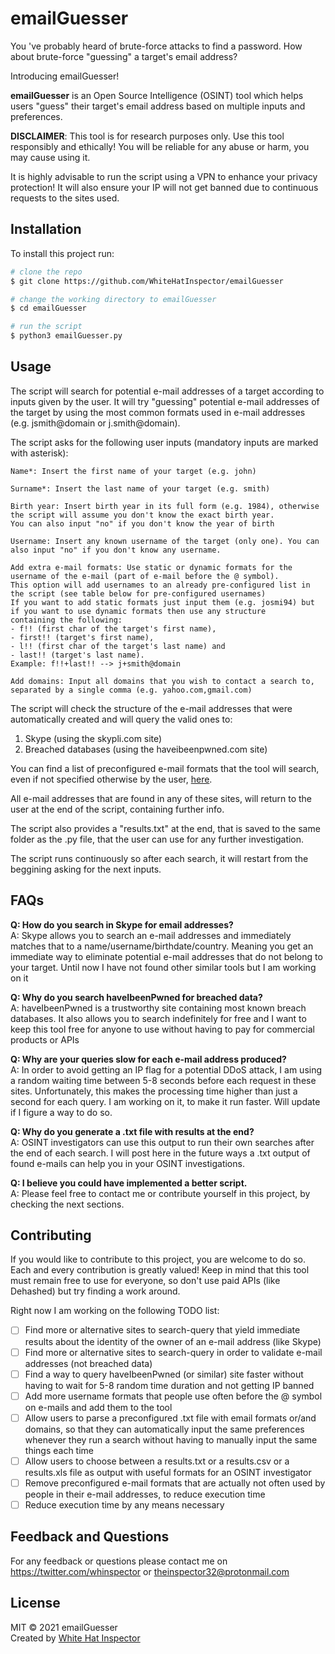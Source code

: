 # emailGuesser
You 've probably heard of brute-force attacks to find a password. How about brute-force "guessing" a target's email address?

Introducing emailGuesser!

**emailGuesser** is an Open Source Intelligence (OSINT) tool which helps users "guess" their target's email address based on multiple inputs and preferences.

**DISCLAIMER**: This tool is for research purposes only.
Use this tool responsibly and ethically! You will be reliable for any abuse or harm, you may cause using it.

It is highly advisable to run the script using a VPN to enhance your privacy protection! It will also ensure your IP will not get banned due to continuous requests to the sites used.

## Installation
To install this project run: 

```bash
# clone the repo
$ git clone https://github.com/WhiteHatInspector/emailGuesser

# change the working directory to emailGuesser
$ cd emailGuesser

# run the script
$ python3 emailGuesser.py
```

## Usage
The script will search for potential e-mail addresses of a target according to inputs given by the user. It will try "guessing" potential e-mail addresses of the target by using the most common formats used in e-mail addresses (e.g. jsmith@domain or j.smith@domain).

The script asks for the following user inputs (mandatory inputs are marked with asterisk):
```
Name*: Insert the first name of your target (e.g. john)

Surname*: Insert the last name of your target (e.g. smith)

Birth year: Insert birth year in its full form (e.g. 1984), otherwise the script will assume you don't know the exact birth year. 
You can also input "no" if you don't know the year of birth

Username: Insert any known username of the target (only one). You can also input "no" if you don't know any username.

Add extra e-mail formats: Use static or dynamic formats for the username of the e-mail (part of e-mail before the @ symbol).
This option will add usernames to an already pre-configured list in the script (see table below for pre-configured usernames)
If you want to add static formats just input them (e.g. josmi94) but if you want to use dynamic formats then use any structure 
containing the following: 
- f!! (first char of the target's first name), 
- first!! (target's first name), 
- l!! (first char of the target's last name) and 
- last!! (target's last name).
Example: f!!+last!! --> j+smith@domain

Add domains: Input all domains that you wish to contact a search to, separated by a single comma (e.g. yahoo.com,gmail.com)
```
The script will check the structure of the e-mail addresses that were automatically created and will query the valid ones to:
1. Skype (using the skypli.com site)
2. Breached databases (using the haveibeenpwned.com site)

You can find a list of preconfigured e-mail formats that the tool will search, even if not specified otherwise by the user, [here](https://github.com/WhiteHatInspector/emailGuesser/blob/main/Preconfigured%20e-mail%20formats.md).

All e-mail addresses that are found in any of these sites, will return to the user at the end of the script, containing further info.

The script also provides a "results.txt" at the end, that is saved to the same folder as the .py file, that the user can use for any further investigation.

The script runs continuously so after each search, it will restart from the beggining asking for the next inputs.

## FAQs
**Q: How do you search in Skype for email addresses?** <br/>
A: Skype allows you to search an e-mail addresses and immediately matches that to a name/username/birthdate/country. Meaning you get an immediate way to eliminate
potential e-mail addresses that do not belong to your target. Until now I have not found other similar tools but I am working on it

**Q: Why do you search haveIbeenPwned for breached data?** <br/>
A: haveIbeenPwned is a trustworthy site containing most known breach databases. It also allows you to search indefinitely for free and I want to keep this tool
free for anyone to use without having to pay for commercial products or APIs

**Q: Why are your queries slow for each e-mail address produced?** <br/>
A: In order to avoid getting an IP flag for a potential DDoS attack, I am using a random waiting time between 5-8 seconds before each request in these sites.
Unfortunately, this makes the processing time higher than just a second for each query. I am working on it, to make it run faster. Will update if I figure a way to do so.

**Q: Why do you generate a .txt file with results at the end?** <br/>
A: OSINT investigators can use this output to run their own searches after the end of each search. I will post here in the future ways a .txt output of found e-mails can help you in your OSINT investigations.

**Q: I believe you could have implemented a better script.** <br/>
A: Please feel free to contact me or contribute yourself in this project, by checking the next sections.

## Contributing
If you would like to contribute to this project, you are welcome to do so. Each and every contribution is greatly valued! Keep in mind that this tool must remain
free to use for everyone, so don't use paid APIs (like Dehashed) but try finding a work around.

Right now I am working on the following TODO list:
- [ ] Find more or alternative sites to search-query that yield immediate results about the identity of the owner of an e-mail address (like Skype)
- [ ] Find more or alternative sites to search-query in order to validate e-mail addresses (not breached data)
- [ ] Find a way to query haveIbeenPwned (or similar) site faster without having to wait for 5-8 random time duration and not getting IP banned
- [ ] Add more username formats that people use often before the @ symbol on e-mails and add them to the tool
- [ ] Allow users to parse a preconfigured .txt file with email formats or/and domains, so that they can automatically input the same preferences whenever they run a search without having to manually input the same things each time
- [ ] Allow users to choose between a results.txt or a results.csv or a results.xls file as output with useful formats for an OSINT investigator
- [ ] Remove preconfigured e-mail formats that are actually not often used by people in their e-mail addresses, to reduce execution time
- [ ] Reduce execution time by any means necessary

## Feedback and Questions
For any feedback or questions please contact me on https://twitter.com/whinspector or theinspector32@protonmail.com

## License
MIT © 2021 emailGuesser <br/>
Created by [White Hat Inspector](https://twitter.com/whinspector)
